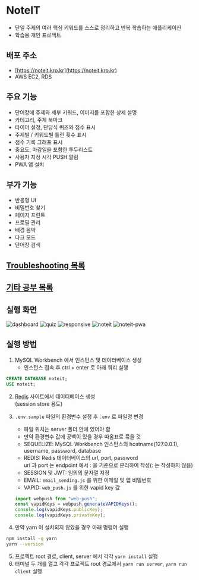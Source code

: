 # NoteIT

- 단일 주제의 여러 핵심 키워드를 스스로 정리하고 반복 학습하는 애플리케이션
- 학습용 개인 프로젝트

## 배포 주소

- [https://noteit.kro.kr](https://noteit.kro.kr)
- AWS EC2, RDS

## 주요 기능

- 단어장에 주제와 세부 키워드, 이미지를 포함한 상세 설명
- 카테고리, 주제 북마크
- 타이머 설정, 단답식 퀴즈와 점수 표시
- 주제별 / 키워드별 틀린 횟수 표시
- 점수 기록 그래프 표시
- 중요도, 마감일을 포함한 투두리스트
- 사용자 지정 시각 PUSH 알림
- PWA 앱 설치

## 부가 기능

- 반응형 UI
- 비밀번호 찾기
- 페이지 프린트
- 프로필 관리
- 배경 음악
- 다크 모드
- 단어장 검색

## [Troubleshooting 목록](/documents/troubleshooting.md)

## [기타 공부 목록](/documents/note.md)

## 실행 화면

![dashboard](https://github.com/PollyGotACracker/project-noteit/assets/92136750/2bc4d462-3785-44e6-a403-abb7cdbf16d6)
![quiz](https://github.com/PollyGotACracker/project-noteit/assets/92136750/3ecb2f2c-6c8d-419d-81e0-d329af05e667)
![responsive](https://github.com/PollyGotACracker/project-noteit/assets/92136750/a80d1c60-fbbe-4c3e-b5a8-3af3e62b8c80)
![noteit](https://github.com/PollyGotACracker/project-noteit/assets/92136750/40b4158d-2c21-476f-a4d9-088c35ed726e)
![noteit-pwa](https://github.com/PollyGotACracker/project-noteit/assets/92136750/01a57cc8-0478-421e-a4d1-5e26090d6f71)

## 실행 방법

1. MySQL Workbench 에서 인스턴스 및 데이터베이스 생성
   - 인스턴스 접속 후 ctrl + enter 로 아래 쿼리 실행

```sql
CREATE DATABASE noteit;
USE noteit;
```

2. [Redis](https://redis.com/) 사이트에서 데이터베이스 생성  
   (session store 용도)
3. `.env.sample` 파일의 환경변수 설정 후 `.env` 로 파일명 변경

   - 파일 위치는 server 폴더 안에 있어야 함
   - 만약 환경변수 값에 공백이 있을 경우 따옴표로 묶을 것
   - SEQUELIZE: MySQL Workbench 인스턴스의 hostname(127.0.0.1), username, password, database
   - REDIS: Redis 데이터베이스의 url, port, password  
     url 과 port 는 endpoint 에서 : 을 기준으로 분리하여 작성(: 는 작성하지 않음)
   - SESSION 및 JWT: 임의의 문자열 지정
   - EMAIL: `email_sending.js` 를 위한 이메일 및 앱 비밀번호
   - VAPID: `web_push.js` 를 위한 vapid key 값

   ```js
   import webpush from "web-push";
   const vapidKeys = webpush.generateVAPIDKeys();
   console.log(vapidKeys.publicKey);
   console.log(vapidKeys.privateKey);
   ```

4. 만약 yarn 이 설치되지 않았을 경우 아래 명령어 실행

```bash
npm install -g yarn
yarn --version
```

5. 프로젝트 root 경로, client, server 에서 각각 `yarn install` 실행
6. 터미널 두 개를 열고 각각 프로젝트 root 경로에서 `yarn run server`, `yarn run client` 실행
